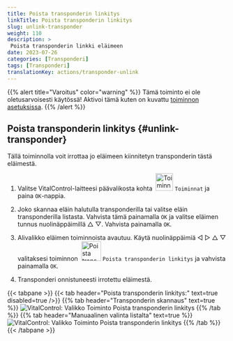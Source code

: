 ```yaml
---
title: Poista transponderin linkitys
linkTitle: Poista transponderin linkitys
slug: unlink-transponder
weight: 110
description: >
 Poista transponderin linkki eläimeen
date: 2023-07-26
categories: [Transponderi]
tags: [Transponderi]
translationKey: actions/transponder-unlink
---
```

{{% alert title="Varoitus" color="warning" %}}
Tämä toiminto ei ole oletusarvoisesti käytössä! Aktivoi tämä kuten on kuvattu [toiminnon asetuksissa](../setting/).
{{% /alert %}}

## Poista transponderin linkitys {#unlink-transponder}

Tällä toiminnolla voit irrottaa jo eläimeen kiinnitetyn transponderin tästä eläimestä.

1. Valitse VitalControl-laitteesi päävalikosta kohta &nbsp;<img src="/icons/actions.svg" width="40" align="bottom" alt="Toiminnat" /> `Toiminnat` ja paina `OK`-nappia.

2. Joko skannaa eläin halutulla transponderilla tai valitse eläin transponderilla listasta. Vahvista tämä painamalla `OK` ja valitse eläimen tunnus nuolinäppäimillä △ ▽. Vahvista painamalla `OK`.

3. Alivalikko eläimen toiminnoista avautuu. Käytä nuolinäppäimiä ◁ ▷ △ ▽ valitaksesi toiminnon &nbsp;<img src="/icons/actions/unlink-transponder.svg" width="45" align="bottom" alt="Poista transponderin linkitys" /> `Poista transponderin linkitys` ja vahvista painamalla `OK`.

4. Transponderi onnistuneesti irrotettu eläimestä.

{{< tabpane >}}
{{< tab header="Poista transponderin linkitys:" text=true disabled=true />}}
{{% tab header="Transponderin skannaus" text=true %}}
![VitalControl: Valikko Toiminto Poista transponderin linkitys](../images/unlinktransponder-scan.png "Poista transponderin linkitys")
{{% /tab %}}
{{% tab header="Manuaalinen valinta listalta" text=true %}}
![VitalControl: Valikko Toiminto Poista transponderin linkitys](../images/unlinktransponder.png "Poista transponderin linkitys")
{{% /tab %}}
{{< /tabpane >}}
